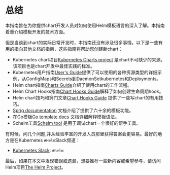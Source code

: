 # 总结
本指南旨在为你提供chart开发人员对如何使用Helm模板语言的深入了解。本指南着重介绍模板开发的技术方面。

但是当谈到chart的实际日常开发时，本指南还没有涉及很多事情。以下是一些有用的指向其他文档的指南，这些指南将帮助您创建新chart：

- Kubernetes chart项目[Kubernetes Charts project](https://github.com/kubernetes/charts) 是chart不可缺少的来源。该项目也是chart开发中最佳实践的标准。
- Kubernetes用户指南[User's Guide](http://kubernetes.io/docs/user-guide/)提供了可以使用的各种资源类型的详细示例，从ConfigMaps和Secrets到DaemonSetkubernetes和Deployments。
- Helm chart指南[Charts Guide](../chart/charts-zh_cn.md)介绍了使用chart的工作流程。
- Helm Chart Hooks指南[Chart Hooks Guide](../chart/charts_hooks-zh_cn.md)解释了如何创建生命周期hook。
- Helm chart技巧和窍门文章[Chart Hooks Guide](../chart/charts_hooks-zh_cn.md) 提供了一些写chart的有用技巧。
- [Sprig documentation](https://github.com/Masterminds/sprig) 文档介绍了提供了六十余的模板功能。
- 在Go模板[Go template docs](https://godoc.org/text/template) 文档详细解释模板语法。
- Schelm工具[Schelm tool](https://github.com/databus23/schelm) 是用于调试chart一个很好的帮手工具。

有时候，问几个问题,并从经验丰富的开发人员那里获得答案会更容易。最好的地方是在Kubernetes `#Helm`Slack频道：

- [Kubernetes Slack](https://slack.k8s.io/): `#helm`

最后，如果在本文中发现错误或遗漏，想要推荐一些新内容或希望参与，请访问Helm项目[The Helm Project](https://github.com/kubernetes/helm)。
